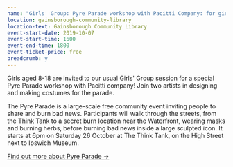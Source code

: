 ```yaml
---
name: "Girls' Group: Pyre Parade workshop with Pacitti Company: for girls aged 8-18"
location: gainsborough-community-library
location-text: Gainsborough Community Library
event-start-date: 2019-10-07
event-start-time: 1600
event-end-time: 1800
event-ticket-price: free
breadcrumb: y
---
```


Girls aged 8-18 are invited to our usual Girls' Group session for a special Pyre Parade workshop with Pacitti company! Join two artists in designing and making costumes for the parade.

The Pyre Parade is a large-scale free community event inviting people to share and burn bad news. Participants will walk through the streets, from the Think Tank to a secret burn location near the Waterfront, wearing masks and burning herbs, before burning bad news inside a large sculpted icon. It starts at 6pm on Saturday 26 October at The Think Tank, on the High Street next to Ipswich Museum.

[Find out more about Pyre Parade &rarr;](https://www.pacitticompany.com/think-tank-events/2019/pyre-parade)
